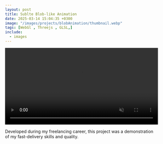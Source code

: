 ```yaml
---
layout: post
title: Sublte Blob-like Animation
date: 2025-03-14 15:04:35 +0300
image: "/images/projects/blobAnimation/thumbnail.webp"
tags: [WebGl , Threejs , GLSL,]
include:
  - images
---
```



<video width="100%" autoplay  autoreplay muted loop src="/images/projects/blobAnimation/video.mp4"> </video>

Developed during my freelancing career, this project was a demonstration of my fast-delivery skills and quality.